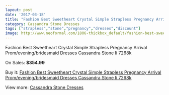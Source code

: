 ```yaml
---
layout: post
date: '2017-03-18'
title: "Fashion Best Sweetheart Crystal Simple Strapless Pregnancy Arrival Prom/evening/bridesmaid Dresses Cassandra Stone Ii 7268k"
category: Cassandra Stone Dresses
tags: ["strapless","stone","pregnancy","dresses","discount"]
image: http://www.neoformal.com/1806-thickbox_default/fashion-best-sweetheart-crystal-simple-strapless-pregnancy-arrival-prom-evening-bridesmaid-dresses-cassandra-stone-ii-7268k.jpg
---
```

Fashion Best Sweetheart Crystal Simple Strapless Pregnancy Arrival Prom/evening/bridesmaid Dresses Cassandra Stone Ii 7268k

On Sales: **$354.99**
<a href="https://www.neoformal.com/en/cassandra-stone-dresses/648-fashion-best-sweetheart-crystal-simple-strapless-pregnancy-arrival-prom-evening-bridesmaid-dresses-cassandra-stone-ii-7268k.html"><amp-img layout="responsive" width="600" height="600" src="//www.neoformal.com/1806-thickbox_default/fashion-best-sweetheart-crystal-simple-strapless-pregnancy-arrival-prom-evening-bridesmaid-dresses-cassandra-stone-ii-7268k.jpg" alt="Fashion Best Sweetheart Crystal Simple Strapless Pregnancy Arrival Prom/evening/bridesmaid Dresses Cassandra Stone Ii 7268k 0" /></a>
<a href="https://www.neoformal.com/en/cassandra-stone-dresses/648-fashion-best-sweetheart-crystal-simple-strapless-pregnancy-arrival-prom-evening-bridesmaid-dresses-cassandra-stone-ii-7268k.html"><amp-img layout="responsive" width="600" height="600" src="//www.neoformal.com/1809-thickbox_default/fashion-best-sweetheart-crystal-simple-strapless-pregnancy-arrival-prom-evening-bridesmaid-dresses-cassandra-stone-ii-7268k.jpg" alt="Fashion Best Sweetheart Crystal Simple Strapless Pregnancy Arrival Prom/evening/bridesmaid Dresses Cassandra Stone Ii 7268k 1" /></a>
<a href="https://www.neoformal.com/en/cassandra-stone-dresses/648-fashion-best-sweetheart-crystal-simple-strapless-pregnancy-arrival-prom-evening-bridesmaid-dresses-cassandra-stone-ii-7268k.html"><amp-img layout="responsive" width="600" height="600" src="//www.neoformal.com/1808-thickbox_default/fashion-best-sweetheart-crystal-simple-strapless-pregnancy-arrival-prom-evening-bridesmaid-dresses-cassandra-stone-ii-7268k.jpg" alt="Fashion Best Sweetheart Crystal Simple Strapless Pregnancy Arrival Prom/evening/bridesmaid Dresses Cassandra Stone Ii 7268k 2" /></a>
<a href="https://www.neoformal.com/en/cassandra-stone-dresses/648-fashion-best-sweetheart-crystal-simple-strapless-pregnancy-arrival-prom-evening-bridesmaid-dresses-cassandra-stone-ii-7268k.html"><amp-img layout="responsive" width="600" height="600" src="//www.neoformal.com/1807-thickbox_default/fashion-best-sweetheart-crystal-simple-strapless-pregnancy-arrival-prom-evening-bridesmaid-dresses-cassandra-stone-ii-7268k.jpg" alt="Fashion Best Sweetheart Crystal Simple Strapless Pregnancy Arrival Prom/evening/bridesmaid Dresses Cassandra Stone Ii 7268k 3" /></a>

Buy it: [Fashion Best Sweetheart Crystal Simple Strapless Pregnancy Arrival Prom/evening/bridesmaid Dresses Cassandra Stone Ii 7268k](https://www.neoformal.com/en/cassandra-stone-dresses/648-fashion-best-sweetheart-crystal-simple-strapless-pregnancy-arrival-prom-evening-bridesmaid-dresses-cassandra-stone-ii-7268k.html "Fashion Best Sweetheart Crystal Simple Strapless Pregnancy Arrival Prom/evening/bridesmaid Dresses Cassandra Stone Ii 7268k")

View more: [Cassandra Stone Dresses](https://www.neoformal.com/en/8-cassandra-stone-dresses "Cassandra Stone Dresses")